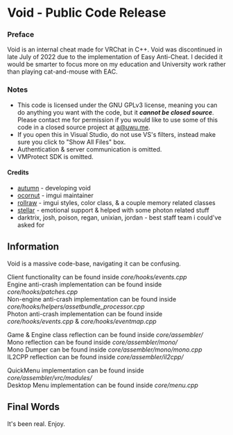 # Void - Public Code Release
### Preface
Void is an internal cheat made for VRChat in C++. Void was discontinued in late July of 2022 due to the implementation of Easy Anti-Cheat. I decided it would be smarter to focus more on my education and University work rather than playing cat-and-mouse with EAC. 
### Notes
* This code is licensed under the GNU GPLv3 license, meaning you can do anything you want with the code, but it ***cannot be closed source***. Please contact me for permission if you would like to use some of this code in a closed source project at a@uwu.me.
* If you open this in Visual Studio, do not use VS's filters, instead make sure you click to "Show All Files" box.
* Authentication & server communication is omitted.
* VMProtect SDK is omitted.
#### Credits
* [autumn](https://github.com/autumncpp) - developing void
* [ocornut](https://github.com/ocornut) - imgui maintainer
* [rollraw](https://github.com/rollraw) - imgui styles, color class, & a couple memory related classes
* [stellar](https://github.com/ImStellar) - emotional support & helped with some photon related stuff
* darktrix, josh, poison, regan, unixian, jordan - best staff team i could've asked for

## Information
Void is a massive code-base, navigating it can be confusing.

Client functionality can be found inside *core/hooks/events.cpp*\
Engine anti-crash implementation can be found inside *core/hooks/patches.cpp*\
Non-engine anti-crash implementation can be found inside *core/hooks/helpers/assetbundle_processor.cpp*\
Photon anti-crash implementation can be found inside *core/hooks/events.cpp* & *core/hooks/eventmap.cpp*

Game & Engine class reflection can be found inside *core/assembler/*\
Mono reflection can be found inside *core/assembler/mono/*\
Mono Dumper can be found inside *core/assembler/mono/mono.cpp*\
IL2CPP reflection can be found inside *core/assembler/il2cpp/*

QuickMenu implementation can be found inside *core/assembler/vrc/modules/*\
Desktop Menu implementation can be found inside *core/menu.cpp*

## Final Words
It's been real. Enjoy.
